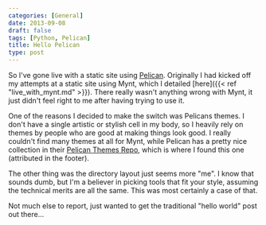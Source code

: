 ```yaml
---
categories: [General]
date: 2013-09-08
draft: false
tags: [Python, Pelican]
title: Hello Pelican
type: post
---
```

So I've gone live with a static site using [Pelican](http://docs.getpelican.com).
Originally I had kicked off my attempts at a static site using Mynt, which I
detailed [here]({{< ref "live_with_mynt.md" >}}). There really wasn't anything
wrong with Mynt, it just didn't feel right to me after having trying to use it.
<!--more-->

One of the reasons I decided to make the switch was Pelicans themes. I don't
have a single artistic or stylish cell in my body, so I heavily rely on themes
by people who are good at making things look good. I really couldn't find
many themes at all for Mynt, while Pelican has a pretty nice collection in their
[Pelican Themes Repo](https://github.com/getpelican/pelican-themes), which is
where I found this one (attributed in the footer).

The other thing was the directory layout just seems more "me". I know that sounds
dumb, but I'm a believer in picking tools that fit your style, assuming the
technical merits are all the same. This was most certainly a case of that.

Not much else to report, just wanted to get the traditional "hello world" post
out there...